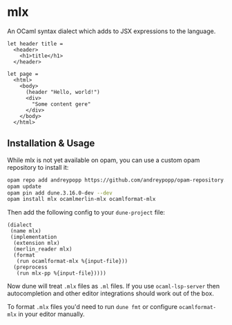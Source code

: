 # mlx

An OCaml syntax dialect which adds to JSX expressions to the language.

```
let header title = 
  <header>
    <h1>title</h1>
  </header>

let page =
  <html>
    <body>
      (header "Hello, world!")
      <div>
        "Some content gere"
      </div>
    </body>
  </html>
```

## Installation & Usage

While mlx is not yet available on opam, you can use a custom opam repository to install it:
```sh
opam repo add andreypopp https://github.com/andreypopp/opam-repository.git
opam update
opam pin add dune.3.16.0-dev --dev
opam install mlx ocamlmerlin-mlx ocamlformat-mlx
```

Then add the following config to your `dune-project` file:
```
(dialect
 (name mlx)
 (implementation
  (extension mlx)
  (merlin_reader mlx)
  (format
   (run ocamlformat-mlx %{input-file}))
  (preprocess
   (run mlx-pp %{input-file}))))
```

Now dune will treat `.mlx` files as `.ml` files. If you use `ocaml-lsp-server`
then autocompletion and other editor integrations should work out of the box.

To format `.mlx` files you'd need to run `dune fmt` or configure
`ocamlformat-mlx` in your editor manually.
